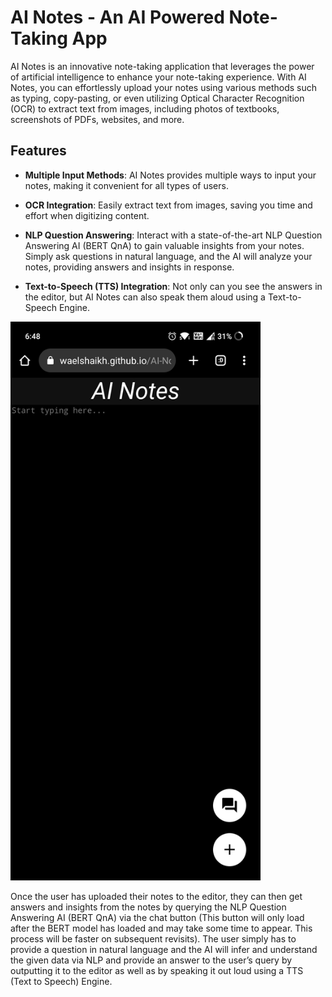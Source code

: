 # AI Notes - An AI Powered Note-Taking App

AI Notes is an innovative note-taking application that leverages the power of artificial intelligence to enhance your note-taking experience. With AI Notes, you can effortlessly upload your notes using various methods such as typing, copy-pasting, or even utilizing Optical Character Recognition (OCR) to extract text from images, including photos of textbooks, screenshots of PDFs, websites, and more.

## Features

- **Multiple Input Methods**: AI Notes provides multiple ways to input your notes, making it convenient for all types of users.

- **OCR Integration**: Easily extract text from images, saving you time and effort when digitizing content.

- **NLP Question Answering**: Interact with a state-of-the-art NLP Question Answering AI (BERT QnA) to gain valuable insights from your notes. Simply ask questions in natural language, and the AI will analyze your notes, providing answers and insights in response.

- **Text-to-Speech (TTS) Integration**: Not only can you see the answers in the editor, but AI Notes can also speak them aloud using a Text-to-Speech Engine.

<img alt="Editor" src="/img/screenshot1.jpg" width="400px">

Once the user has uploaded their notes to the editor, they can then get answers and insights from the notes by querying the NLP Question Answering AI (BERT QnA) via the chat button (This button will only load after the BERT model has loaded and may take some time to appear. This process will be faster on subsequent revisits). The user simply has to provide a question in natural language and the AI will infer and understand the given data via NLP and provide an answer to the user’s query by outputting it to the editor as well as by speaking it out loud using a TTS (Text to Speech) Engine.
